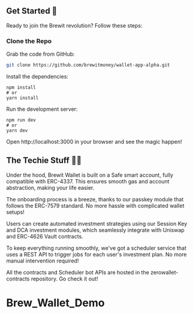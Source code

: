## Get Started 🤝

Ready to join the Brewit revolution? Follow these steps:

### Clone the Repo

Grab the code from GitHub:

```bash
git clone https://github.com/brewitmoney/wallet-app-alpha.git
```
Install the dependencies:
```
npm install
# or
yarn install
```

Run the development server:

```
npm run dev
# or
yarn dev
```

Open http://localhost:3000 in your browser and see the magic happen!


## The Techie Stuff 👨‍🏭

Under the hood, Brewit Wallet is built on a Safe smart account, fully compatible with ERC-4337. This ensures smooth gas and account abstraction, making your life easier.

The onboarding process is a breeze, thanks to our passkey module that follows the ERC-7579 standard. No more hassle with complicated wallet setups!

Users can create automated investment strategies using our Session Key and DCA investment modules, which seamlessly integrate with Uniswap and ERC-4626 Vault contracts.

To keep everything running smoothly, we've got a scheduler service that uses a REST API to trigger jobs for each user's investment plan. No more manual intervention required!


All the contracts and Scheduler bot APIs are hosted in the zerowallet-contracts repository. Go check it out!

# Brew_Wallet_Demo
